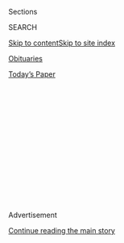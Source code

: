 <div id="app">

<div>

<div>

<div>

<div class="NYTAppHideMasthead css-1q2w90k e1suatyy0">

<div class="section css-ui9rw0 e1suatyy2">

<div class="css-eph4ug er09x8g0">

<div class="css-6n7j50">

</div>

<span class="css-1dv1kvn">Sections</span>

<div class="css-10488qs">

<span class="css-1dv1kvn">SEARCH</span>

</div>

[Skip to content](#site-content)[Skip to site
index](#site-index)

</div>

<div id="masthead-section-label" class="css-1wr3we4 eaxe0e00">

[Obituaries](https://www.nytimes.com/section/obituaries)

</div>

<div class="css-10698na e1huz5gh0">

</div>

</div>

<div id="masthead-bar-one" class="section hasLinks css-15hmgas e1csuq9d3">

<div class="css-uqyvli e1csuq9d0">

</div>

<div class="css-1uqjmks e1csuq9d1">

</div>

<div class="css-9e9ivx">

[](https://myaccount.nytimes.com/auth/login?response_type=cookie&client_id=vi)

</div>

<div class="css-1bvtpon e1csuq9d2">

[Today’s
Paper](https://www.nytimes.com/section/todayspaper)

</div>

</div>

</div>

</div>

<div data-aria-hidden="false">

<div id="site-content" data-role="main">

<div>

<div class="css-1aor85t" style="opacity:0.000000001;z-index:-1;visibility:hidden">

<div class="css-1hqnpie">

<div class="css-epjblv">

<span class="css-17xtcya">[Obituaries](/section/obituaries)</span><span class="css-x15j1o">|</span><span class="css-fwqvlz">Overlooked
No More: Nancy Green, the ‘Real Aunt
Jemima’</span>

</div>

<div class="css-k008qs">

<div class="css-1iwv8en">

<span class="css-18z7m18"></span>

<div>

</div>

</div>

<span class="css-1n6z4y">https://nyti.ms/3jdOMWv</span>

<div class="css-1705lsu">

<div class="css-4xjgmj">

<div class="css-4skfbu" data-role="toolbar" data-aria-label="Social Media Share buttons, Save button, and Comments Panel with current comment count" data-testid="share-tools">

  - 
  - 
  - 
  - 
    
    <div class="css-6n7j50">
    
    </div>

  - 
  - 

</div>

</div>

</div>

</div>

</div>

</div>

<div id="NYT_TOP_BANNER_REGION" class="css-13pd83m">

</div>

<div id="top-wrapper" class="css-1sy8kpn">

<div id="top-slug" class="css-l9onyx">

Advertisement

</div>

[Continue reading the main
story](#after-top)

<div class="ad top-wrapper" style="text-align:center;height:100%;display:block;min-height:250px">

<div id="top" class="place-ad" data-position="top" data-size-key="top">

</div>

</div>

<div id="after-top">

</div>

</div>

<div>

<div id="sponsor-wrapper" class="css-1hyfx7x">

<div id="sponsor-slug" class="css-19vbshk">

Supported by

</div>

[Continue reading the main
story](#after-sponsor)

<div id="sponsor" class="ad sponsor-wrapper" style="text-align:center;height:100%;display:block">

</div>

<div id="after-sponsor">

</div>

</div>

<div class="css-186x18t">

</div>

<div class="css-1vkm6nb ehdk2mb0">

# Overlooked No More: Nancy Green, the ‘Real Aunt Jemima’

</div>

A nanny and cook, she played the part as the pancake flour company that
employed her perpetuated a racial stereotype. She died 97 years ago in
Chicago.

<div class="css-79elbk" data-testid="photoviewer-wrapper">

<div class="css-z3e15g" data-testid="photoviewer-wrapper-hidden">

</div>

<div class="css-1a48zt4 ehw59r15" data-testid="photoviewer-children">

![<span class="css-16f3y1r e13ogyst0" data-aria-hidden="true">A detail
of an Aunt Jemima advertisement from about the 1910s. Nancy Green was
recruited in 1890 to be the character’s original incarnation.
</span><span class="css-cnj6d5 e1z0qqy90" itemprop="copyrightHolder"><span class="css-1ly73wi e1tej78p0">Credit...</span><span><span>The
Advertising
Archives/Alamy</span></span></span>](https://static01.nyt.com/images/2020/07/20/obituaries/20overlooked-green1/17overlooked-green1-articleLarge.jpg?quality=75&auto=webp&disable=upscale)

</div>

</div>

<div class="css-18e8msd">

<div class="css-vp77d3 epjyd6m0">

<div class="css-hus3qt ey68jwv0" data-aria-hidden="true">

[![Sam
Roberts](https://static01.nyt.com/images/2018/02/20/multimedia/author-sam-roberts/author-sam-roberts-thumbLarge.jpg
"Sam Roberts")](https://www.nytimes.com/by/sam-roberts)

</div>

<div class="css-1baulvz">

By [<span class="css-1baulvz last-byline" itemprop="name">Sam
Roberts</span>](https://www.nytimes.com/by/sam-roberts)

</div>

</div>

  - 
    
    <div class="css-ld3wwf e16638kd2">
    
    Published July 17, 2020Updated July 18,
    2020
    
    </div>

  - 
    
    <div class="css-4xjgmj">
    
    <div class="css-pvvomx" data-role="toolbar" data-aria-label="Social Media Share buttons, Save button, and Comments Panel with current comment count" data-testid="share-tools">
    
      - 
      - 
      - 
      - 
        
        <div class="css-6n7j50">
        
        </div>
    
      - 
      - 
    
    </div>
    
    </div>

</div>

</div>

<div class="section meteredContent css-1r7ky0e" name="articleBody" itemprop="articleBody">

<div class="css-1fanzo5 StoryBodyCompanionColumn">

<div class="css-53u6y8">

*Overlooked is a series of obituaries about remarkable people whose
deaths, beginning in 1851, went unreported in The Times.*

Nancy Green was standing under the South Side El on East 46th Street in
Chicago one Thursday in 1923 when she was struck and killed by a car
that had collided with a laundry truck and careened onto the sidewalk
where she was standing.

Not until the next Monday, though, when Joseph Gubbins, Cook County’s
deputy coroner, was conducting an inquest into the accident, was Green
identified by her alter ego.

Her death became front page news across the nation (though not in The
New York Times) — and for good reason. For two decades she had generated
headlines — also on front pages — while on tour as one of America’s most
enduring living trademarks: Aunt Jemima.

</div>

</div>

<div class="css-1fanzo5 StoryBodyCompanionColumn">

<div class="css-53u6y8">

“I’se in town, honey,” billboards and buttons featuring her likeness
proclaimed.

At stops along the way Green would flip flapjacks in a flour
barrel-shaped pavilion 16 feet in diameter while singing spirituals and
other obligatory tunes and waxing rhapsodic about antebellum plantation
servitude under benevolent white masters.

She had been recruited in 1890 as the original living incarnation of
Aunt Jemima and played the part into the first decade of the 20th
century, most famously at the World’s Columbian Exposition in Chicago in
1892.

Aunt Jemima, the character, would outlast Green for another 97 years on
labels and boxes, until last month, when Quaker Oats, which bought the
brand in 1926 and which was acquired by PepsiCo in 2001, [announced her
retirement](https://www.nytimes.com/2020/06/17/business/aunt-jemima-racial-stereotype.html),
acknowledging that she had been “based on a racial stereotype.”

</div>

</div>

<div class="css-79elbk" data-testid="photoviewer-wrapper">

<div class="css-z3e15g" data-testid="photoviewer-wrapper-hidden">

</div>

<div class="css-1a48zt4 ehw59r15" data-testid="photoviewer-children">

![<span class="css-16f3y1r e13ogyst0" data-aria-hidden="true">An Aunt
Jemima advertisement in The Saturday Evening Post on May 10, 1919. The
character would outlast Green for 87 years on labels and boxes, until
last month, when Quaker Oats announced her
retirement.</span><span class="css-cnj6d5 e1z0qqy90" itemprop="copyrightHolder"><span class="css-1ly73wi e1tej78p0">Credit...</span><span>The
Advertising
Archives/Alamy</span></span>](https://static01.nyt.com/images/2020/07/17/obituaries/17overlooked-green2/17overlooked-green2-articleLarge.jpg?quality=75&auto=webp&disable=upscale)

</div>

</div>

<div class="css-1fanzo5 StoryBodyCompanionColumn">

<div class="css-53u6y8">

The image on pancake boxes and syrup dispensers was originally inspired
by the song “[Old Aunt
Jemima](https://www.youtube.com/watch?v=92EwphX3eJI),” which was written
in 1875 by [Billy Kersands](https://nkaa.uky.edu/nkaa/items/show/2433),
a Black comedian, and performed, often by white men, in minstrel shows.
In 1889, inspired by one such performance, Chris Rutt, a former
newspaper reporter, and Charles Underwood, his partner in a milling
company, which they had bought that year, branded their self-rising
pancake flour with the Aunt Jemima name.

</div>

</div>

<div class="css-1fanzo5 StoryBodyCompanionColumn">

<div class="css-53u6y8">

Better at promotion than profit-making, the partners sold their failing
company to the [R.T.
Davis](https://chicagology.com/columbiaexpo/fair038/) Mill Company of
St. Joseph, Mo., who promptly solicited his salesmen to find a real-life
Aunt Jemima.

It was Charles C. Jackson, a food wholesaler, who discovered Green, in
1890. She was a cook for the family of Charles M. Walker Jr., who would
become a Chicago alderman, corporation counsel and judge.

Most biographies say that Green was born into slavery on March 4, 1834,
in Mt. Sterling, Ky., in Montgomery County, east of Lexington, although
the 1900 census lists her year of birth as 1854. (Official birth
certificates for slaves were rarely filed.) She won her freedom and was
hired as a nanny and housekeeper by Walker’s father,
who<span class="css-8l6xbc evw5hdy0"> </span>transplanted the family to
Chicago.

Green helped care for Walker’s sons, Charles and Samuel, and her
pancakes were said to be popular among the family’s friends.

As Aunt Jemima, she proved to be a promotional bonanza for R.T. Davis at
the Columbian Exposition, which included an exhibit of a miniature West
African village whose natives were portrayed as primitive savages.

The Aunt Jemima mythology transported Green to a tiny cabin in
Louisiana, where she was the loyal cook for a Colonel Higbee, a
plantation owner on the Mississippi. When Union soldiers during the
Civil War threatened to rip off his mustache, the story went, she
diverted them with her pancakes long enough for the colonel to escape.
The troops were so smitten that they urged her to come north and share
her recipe.

This back story was created by James Webb Young, an advertising
executive, and the illustrator N.C. Wyeth (the father of the artist
[Andrew
Wyeth](https://www.nytimes.com/2009/01/17/arts/design/17wyeth.html)). In
promotional material, Aunt Jemima was called “the cook whose cabin
became more famous than Uncle Tom’s.”

</div>

</div>

<div class="css-1fanzo5 StoryBodyCompanionColumn">

<div class="css-53u6y8">

“Those who knew her best,” it went on, “who knew her even from the time
when she first came up from her little cabin home, they found her still
the simple, earnest smiling mammy — it was all the same to her.”

In reality, “this Aunt Jemima logo was an outgrowth of Old South
plantation nostalgia and romance,” Riché Richardson, an associate
professor in the Africana Studies and Research Center at Cornell
University, wrote in [The New York
Times](https://www.nytimes.com/roomfordebate/2015/06/24/besides-the-confederate-flag-what-other-symbols-should-go/can-we-please-finally-get-rid-of-aunt-jemima)
in 2015. It was an image, she said, “grounded in an idea about the
‘mammy,’ a devoted and submissive servant who eagerly nurtured the
children of her white master and mistress while neglecting her own.”

Green was said to have received a lifetime contract and made a fortune,
but it’s more likely that she simply worked for the company (she
described herself in the 1910 census as a “housekeeper”) while serving
as a missionary for the historic [Olivet Baptist Church in
Chicago](http://www.olivetbaptistchurchchicago.org/).

In 1900, after 30 years of marriage, she was widowed. Green died from
her injuries in the car accident on Aug. 30, 1923, having outlived her
two children. She was believed to be 89. She was living with a
great-nephew and his wife at the
time.

</div>

</div>

<div class="css-79elbk" data-testid="photoviewer-wrapper">

<div class="css-z3e15g" data-testid="photoviewer-wrapper-hidden">

</div>

<div class="css-1a48zt4 ehw59r15" data-testid="photoviewer-children">

<div class="css-1xdhyk6 erfvjey0">

<span class="css-1ly73wi e1tej78p0">Image</span>

<div class="css-zjzyr8">

<div data-testid="lazyimage-container" style="height:611.5777777777778px">

</div>

</div>

</div>

<span class="css-16f3y1r e13ogyst0" data-aria-hidden="true">Articles
about Green appeared in newspapers across the nation, even after her
death. This one was from
1971.</span><span class="css-cnj6d5 e1z0qqy90" itemprop="copyrightHolder"><span class="css-1ly73wi e1tej78p0">Credit...</span><span>The
Sacramento Bee, via newspapers.com</span></span>

</div>

</div>

<div class="css-1fanzo5 StoryBodyCompanionColumn">

<div class="css-53u6y8">

Green was buried in an unmarked grave in Oakwood Cemetery in Chicago.
That same year, the United Daughters of the Confederacy nearly succeeded
in erecting a monument to “faithful colored mammies.” Legislation was
approved by the United States Senate, but did not make it past the
House.

For 15 years, Sherry Williams, the president of The [Bronzeville
Historical
Society](https://bronzevillehistoricalsociety.wordpress.com/), which
preserves African-American culture in Chicago, searched for a descendant
of Green to grant permission to place a headstone at her grave site.

</div>

</div>

<div class="css-1fanzo5 StoryBodyCompanionColumn">

<div class="css-53u6y8">

This year, she reached a great-great-great nephew, Marcus Hayes, of
Huntsville, Ala., who heartily agreed. Hayes, who is studying to become
a pastor at Oakwood University, which is affiliated with the Seventh-day
Adventist Church, said in a phone interview that Green had used her
prominence to promote equality and would be disappointed that others had
profited from her talent while her family received no recognition or
compensation.

“She would want the real story to be told of her and the ladies that
came after her,” Hayes said. “Aunt Jemima is more than a character. She
is Nancy Green, and this is her recipe, and her legacy must be told.”

Williams said she hoped to hold a ceremony for Green at the cemetery
later this year. She also made the case not to forget the Aunt Jemima
image.

“History does not simply disappear when you remove the Aunt Jemima image
and brand name,” [Williams
wrote](https://bronzevillehistoricalsociety.wordpress.com/2020/06/23/aunt-jemima-removed-from-pancake-products-commentary-by-sherry-williams/).

“Aunt Jemima is representative of the countless Black women who were and
are the essential workers,” she added. “Nancy Green in particular is the
ideal woman to
salute.”

</div>

</div>

<div style="max-width:100%;margin:0 auto">

<div class="css-17dprlf" data-id="100000005768649" data-slug="overlooked-archive-collection" style="max-width:2000px">

</div>

</div>

</div>

<div>

</div>

<div>

</div>

<div>

</div>

<div>

<div id="bottom-wrapper" class="css-1ede5it">

<div id="bottom-slug" class="css-l9onyx">

Advertisement

</div>

[Continue reading the main
story](#after-bottom)

<div id="bottom" class="ad bottom-wrapper" style="text-align:center;height:100%;display:block;min-height:90px">

</div>

<div id="after-bottom">

</div>

</div>

</div>

</div>

</div>

## Site Index

<div>

</div>

## Site Information Navigation

  - [© <span>2020</span> <span>The New York Times
    Company</span>](https://help.nytimes.com/hc/en-us/articles/115014792127-Copyright-notice)

<!-- end list -->

  - [NYTCo](https://www.nytco.com/)
  - [Contact
    Us](https://help.nytimes.com/hc/en-us/articles/115015385887-Contact-Us)
  - [Work with us](https://www.nytco.com/careers/)
  - [Advertise](https://nytmediakit.com/)
  - [T Brand Studio](http://www.tbrandstudio.com/)
  - [Your Ad
    Choices](https://www.nytimes.com/privacy/cookie-policy#how-do-i-manage-trackers)
  - [Privacy](https://www.nytimes.com/privacy)
  - [Terms of
    Service](https://help.nytimes.com/hc/en-us/articles/115014893428-Terms-of-service)
  - [Terms of
    Sale](https://help.nytimes.com/hc/en-us/articles/115014893968-Terms-of-sale)
  - [Site
    Map](https://spiderbites.nytimes.com)
  - [Help](https://help.nytimes.com/hc/en-us)
  - [Subscriptions](https://www.nytimes.com/subscription?campaignId=37WXW)

</div>

</div>

</div>

</div>
